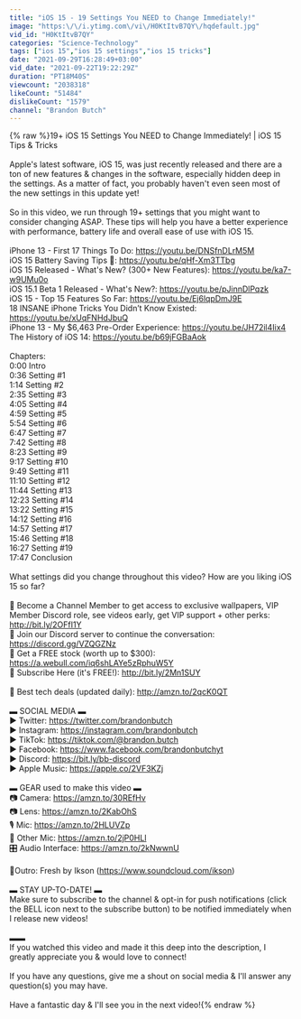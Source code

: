 ```yaml
---
title: "iOS 15 - 19 Settings You NEED to Change Immediately!"
image: "https:\/\/i.ytimg.com\/vi\/H0KtItvB7QY\/hqdefault.jpg"
vid_id: "H0KtItvB7QY"
categories: "Science-Technology"
tags: ["ios 15","ios 15 settings","ios 15 tricks"]
date: "2021-09-29T16:28:49+03:00"
vid_date: "2021-09-22T19:22:29Z"
duration: "PT18M40S"
viewcount: "2038318"
likeCount: "51484"
dislikeCount: "1579"
channel: "Brandon Butch"
---
```

{% raw %}19+ iOS 15 Settings You NEED to Change Immediately! | iOS 15 Tips &amp; Tricks<br /><br />Apple's latest software, iOS 15, was just recently released and there are a ton of new features &amp; changes in the software, especially hidden deep in the settings. As a matter of fact, you probably haven't even seen most of the new settings in this update yet!<br /><br />So in this video, we run through 19+ settings that you might want to consider changing ASAP. These tips will help you have a better experience with performance, battery life and overall ease of use with iOS 15.<br /><br />iPhone 13 - First 17 Things To Do: <a rel="nofollow" target="blank" href="https://youtu.be/DNSfnDLrM5M">https://youtu.be/DNSfnDLrM5M</a><br />iOS 15 Battery Saving Tips 🔋: <a rel="nofollow" target="blank" href="https://youtu.be/qHf-Xm3TTbg">https://youtu.be/qHf-Xm3TTbg</a><br />iOS 15 Released - What's New? (300+ New Features): <a rel="nofollow" target="blank" href="https://youtu.be/ka7-w9UMu0o">https://youtu.be/ka7-w9UMu0o</a><br />iOS 15.1 Beta 1 Released - What's New?: <a rel="nofollow" target="blank" href="https://youtu.be/pJinnDlPqzk">https://youtu.be/pJinnDlPqzk</a><br />iOS 15 - Top 15 Features So Far: <a rel="nofollow" target="blank" href="https://youtu.be/Ej6lqpDmJ9E">https://youtu.be/Ej6lqpDmJ9E</a><br />18 INSANE iPhone Tricks You Didn’t Know Existed: <a rel="nofollow" target="blank" href="https://youtu.be/xUqFNHdJbuQ">https://youtu.be/xUqFNHdJbuQ</a><br />iPhone 13 - My $6,463 Pre-Order Experience: <a rel="nofollow" target="blank" href="https://youtu.be/JH72il4Iix4">https://youtu.be/JH72il4Iix4</a><br />The History of iOS 14: <a rel="nofollow" target="blank" href="https://youtu.be/b69jFGBaAok">https://youtu.be/b69jFGBaAok</a><br /><br />Chapters:<br />0:00 Intro<br />0:36 Setting #1<br />1:14 Setting #2<br />2:35 Setting #3<br />4:05 Setting #4<br />4:59 Setting #5<br />5:54 Setting #6<br />6:47 Setting #7<br />7:42 Setting #8<br />8:23 Setting #9<br />9:17 Setting #10<br />9:49 Setting #11<br />11:10 Setting #12<br />11:44 Setting #13<br />12:23 Setting #14<br />13:22 Setting #15<br />14:12 Setting #16<br />14:57 Setting #17<br />15:46 Setting #18<br />16:27 Setting #19<br />17:47 Conclusion<br /><br />What settings did you change throughout this video? How are you liking iOS 15 so far?<br /><br />🍎 Become a Channel Member to get access to exclusive wallpapers, VIP Member Discord role, see videos early, get VIP support + other perks: <a rel="nofollow" target="blank" href="http://bit.ly/2OFfI1Y">http://bit.ly/2OFfI1Y</a><br />💬 Join our Discord server to continue the conversation: <a rel="nofollow" target="blank" href="https://discord.gg/VZQGZNz">https://discord.gg/VZQGZNz</a><br />💸 Get a FREE stock (worth up to $300): <a rel="nofollow" target="blank" href="https://a.webull.com/iq6shLAYe5zRphuW5Y">https://a.webull.com/iq6shLAYe5zRphuW5Y</a><br />🔔 Subscribe Here (it's FREE!): <a rel="nofollow" target="blank" href="http://bit.ly/2Mn1SUY">http://bit.ly/2Mn1SUY</a><br /><br />📱 Best tech deals (updated daily): <a rel="nofollow" target="blank" href="http://amzn.to/2qcK0QT">http://amzn.to/2qcK0QT</a><br /><br />▬ SOCIAL MEDIA ▬<br />▶️ Twitter: <a rel="nofollow" target="blank" href="https://twitter.com/brandonbutch">https://twitter.com/brandonbutch</a><br />▶️ Instagram: <a rel="nofollow" target="blank" href="https://instagram.com/brandonbutch">https://instagram.com/brandonbutch</a><br />▶️ TikTok: <a rel="nofollow" target="blank" href="https://tiktok.com/@brandon.butch">https://tiktok.com/@brandon.butch</a><br />▶️ Facebook: <a rel="nofollow" target="blank" href="https://www.facebook.com/brandonbutchyt">https://www.facebook.com/brandonbutchyt</a><br />▶️ Discord: <a rel="nofollow" target="blank" href="https://bit.ly/bb-discord">https://bit.ly/bb-discord</a><br />▶️ Apple Music: <a rel="nofollow" target="blank" href="https://apple.co/2VF3KZj">https://apple.co/2VF3KZj</a><br /><br />▬ GEAR used to make this video ▬<br />📷 Camera: <a rel="nofollow" target="blank" href="https://amzn.to/30REfHv">https://amzn.to/30REfHv</a><br />📷 Lens: <a rel="nofollow" target="blank" href="https://amzn.to/2KabOhS">https://amzn.to/2KabOhS</a><br />🎙️ Mic: <a rel="nofollow" target="blank" href="https://amzn.to/2HLUVZp">https://amzn.to/2HLUVZp</a><br />🎤 Other Mic: <a rel="nofollow" target="blank" href="https://amzn.to/2jP0HLl">https://amzn.to/2jP0HLl</a><br />🎛️ Audio Interface: <a rel="nofollow" target="blank" href="https://amzn.to/2kNwwnU">https://amzn.to/2kNwwnU</a><br /><br />🎵Outro: Fresh by Ikson (<a rel="nofollow" target="blank" href="https://www.soundcloud.com/ikson)">https://www.soundcloud.com/ikson)</a><br /><br />▬ STAY UP-TO-DATE! ▬<br />Make sure to subscribe to the channel &amp; opt-in for push notifications (click the BELL icon next to the subscribe button) to be notified immediately when I release new videos!<br /><br />▬▬<br />If you watched this video and made it this deep into the description, I greatly appreciate you &amp; would love to connect! <br /><br />If you have any questions, give me a shout on social media &amp; I'll answer any question(s) you may have.<br /><br />Have a fantastic day &amp; I'll see you in the next video!{% endraw %}
